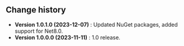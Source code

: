 Change history
--------------

* **Version 1.0.1.0 (2023-12-07)** : Updated NuGet packages, added support for Net8.0.
* **Version 1.0.0.0 (2023-11-11)** : 1.0 release.